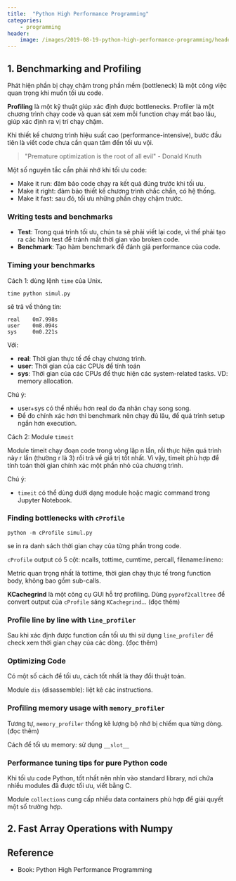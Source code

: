 ```yaml
---
title:  "Python High Performance Programming"
categories: 
    - programming 
header:
    image: /images/2019-08-19-python-high-performance-programming/header.jpg
---
```


## 1. Benchmarking and Profiling
Phát hiện phần bị chạy chậm trong phần mềm (bottleneck) là một công việc quan trọng khi muốn tối ưu code.

**Profiling** là một kỹ thuật giúp xác định được bottlenecks. Profiler là một chương trình chạy code và quan sát xem mỗi function chạy mất bao lâu, giúp xác định ra vị trí chạy chậm. 

Khi thiết kế chương trình hiệu suất cao (performance-intensive), bước đầu tiên là viết code chưa cần quan tâm đến tối ưu vội.

> "Premature optimization is the root of all evil" - Donald Knuth

Một số nguyên tắc cần phải nhớ khi tối ưu code:
- Make it run: đảm bảo code chạy ra kết quả đúng trước khi tối ưu.
- Make it right: đảm bảo thiết kế chương trình chắc chắn, có hệ thống.
- Make it fast: sau đó, tối ưu những phần chạy chậm trước.

### Writing tests and benchmarks
- **Test**: Trong quá trình tối ưu, chún ta sẽ phải viết lại code, vì thế phải tạo ra các hàm test để tránh mất thời gian vào broken code.
- **Benchmark**: Tạo hàm benchmark để đánh giá performance của code.

### Timing your benchmarks
Cách 1: dùng lệnh `time` của Unix.
```
time python simul.py
```
sẽ trả về  thông tin:
```
real    0m7.998s
user    0m8.094s
sys     0m0.221s
```
Với:
- **real**: Thời gian thực tế để chạy chương trình.
- **user**: Thời gian của các CPUs để tính toán
- **sys**: Thời gian của các CPUs để thực hiện các system-related tasks. VD: memory allocation.

Chú ý: 
- user+sys có thể nhiều hơn real do đa nhân chạy song song.
- Để đo chính xác hơn thì benchmark nên chạy đủ lâu, để quá trình setup ngắn hơn execution.

Cách 2: Module `timeit`

Module timeit chạy đoạn code trong vòng lặp n lần, rồi thực hiện quá trình này r lần (thường r là 3) rồi trả về giá trị tốt nhất. Vì vậy, timeit phù hợp để tính toán thời gian chính xác một phần nhỏ của chương trình.

Chú ý:
- `timeit` có thể dùng dưới dạng module hoặc magic command trong Jupyter Notebook.

### Finding bottlenecks with `cProfile`
```
python -m cProfile simul.py
```
se in ra danh sách thời gian chạy của từng phần trong code.

`cProfile` output có 5 cột: ncalls, tottime, cumtime, percall, filename:lineno:

Metric quan trọng nhất là tottime, thời gian chạy thực tế trong function body, không bao gồm sub-calls.

**KCachegrind** là một công cụ GUI hỗ trợ profiling. Dùng `pyprof2calltree` để convert output của `cProfile` sáng `KCachegrind`... (đọc thêm)

### Profile line by line with `line_profiler`
Sau khi xác định được function cần tối ưu thì sử dụng `line_profiler` để check xem thời gian chạy của các dòng. (đọc thêm)

### Optimizing Code 
Có một số cách để tối ưu, cách tốt nhất là thay đổi thuật toán. 

Module `dis` (disassemble): liệt kê các instructions. 

### Profiling memory usage with `memory_profiler`
Tương tự, `memory_profiler` thống kê lượng bộ nhớ bị chiếm qua từng dòng. (đọc thêm)

Cách để tối ưu memory: sử dụng `__slot__`

### Performance tuning tips for pure Python code
Khi tối ưu code Python, tốt nhất nên nhìn vào standard library, nơi chứa nhiều modules đã được tối ưu, viết bằng C.

Module `collections` cung cấp nhiều data containers phù hợp để giải quyết một số trường hợp.



## 2. Fast Array Operations with Numpy

## Reference
- Book: Python High Performance Programming